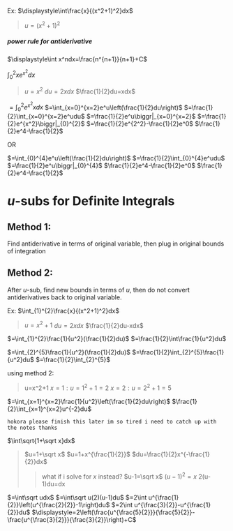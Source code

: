 Ex: $\displaystyle\int\frac{x}{(x^2+1)^2}dx$
> $u=(x^2+1)^2$


##### power rule for antiderivative
$\displaystyle\int x^ndx=\frac{n^{n+1}}{n+1}+C$


$\int_{0}^{2}xe^{x^2}dx$
> $u=x^2$
> $du=2xdx$
> $\frac{1}{2}du=xdx$

$=\int_{0}^{2}e^{x^2}xdx$
$=\int_{x=0}^{x=2}e^u\left(\frac{1}{2}du\right)$
$=\frac{1}{2}\int_{x=0}^{x=2}e^udu$
$=\frac{1}{2}e^u\biggr|_{x=0}^{x=2}$
$=\frac{1}{2}e^{x^2}\biggr|_{0}^{2}$
$=\frac{1}{2}e^{2^2}-\frac{1}{2}e^0$
$\frac{1}{2}e^4-\frac{1}{2}$

OR

$=\int_{0}^{4}e^u\left(\frac{1}{2}du\right)$
$=\frac{1}{2}\int_{0}^{4}e^udu$
$=\frac{1}{2}e^u\biggr|_{0}^{4}$
$\frac{1}{2}e^4-\frac{1}{2}e^0$
$\frac{1}{2}e^4-\frac{1}{2}$


# $u$-subs for Definite Integrals
## Method 1:
Find antiderivative in terms of original variable, then plug in original bounds of integration
## Method 2:
After $u$-sub, find new bounds in terms of $u$, then do not convert antiderivatives back to original variable.

Ex:
$\int_{1}^{2}\frac{x}{(x^2+1)^2}dx$
> $u=x^2+1$
> $du=2xdx$
> $\frac{1}{2}du-xdx$

$=\int_{1}^{2}\frac{1}{u^2}(\frac{1}{2}du)$
$=\frac{1}{2}\int\frac{1}{u^2}du$


$=\int_{2}^{5}\frac{1}{u^2}(\frac{1}{2}du)$
$=\frac{1}{2}\int_{2}^{5}\frac{1}{u^2}du$
$=\frac{1}{2}\int_{2}^{5}$

using method 2:
> u=x^2+1
> $x=1:u=1^2+1=2$
> $x=2:u=2^2+1=5$

$=\int_{x=1}^{x=2}\frac{1}{u^2}\left(\frac{1}{2}du\right)$
$\frac{1}{2}\int_{x=1}^{x=2}u^{-2}du$

`hokora please finish this later im so tired i need to catch up with the notes thanks`


$\int\sqrt{1+\sqrt x}dx$
> $u=1+\sqrt x$
> $u=1+x^{\frac{1}{2}}$
> $du=\frac{1}{2}x^{-\frac{1}{2}}dx$
>>what if i solve for $x$ instead?
>>$u-1=\sqrt x$
>>$(u-1)^2=x$
>>2(u-1)du=dx

$=\int\sqrt udx$
$=\int\sqrt u(2)(u-1)du$
$=2\int u^{\frac{1}{2}}\left(u^{\frac{2}{2}}-1\right)du$
$=2\int u^{\frac{3}{2}}-u^{\frac{1}{2}}du$
$\displaystyle=2\left(\frac{u^{\frac{5}{2}}}{\frac{5}{2}}-\frac{u^{\frac{3}{2}}}{\frac{3}{2}}\right)+C$
